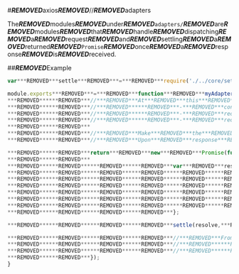 #***REMOVED***axios***REMOVED***//***REMOVED***adapters

The***REMOVED***modules***REMOVED***under***REMOVED***`adapters/`***REMOVED***are***REMOVED***modules***REMOVED***that***REMOVED***handle***REMOVED***dispatching***REMOVED***a***REMOVED***request***REMOVED***and***REMOVED***settling***REMOVED***a***REMOVED***returned***REMOVED***`Promise`***REMOVED***once***REMOVED***a***REMOVED***response***REMOVED***is***REMOVED***received.

##***REMOVED***Example

```js
var***REMOVED***settle***REMOVED***=***REMOVED***require('./../core/settle');

module.exports***REMOVED***=***REMOVED***function***REMOVED***myAdapter(config)***REMOVED***{
***REMOVED******REMOVED***//***REMOVED***At***REMOVED***this***REMOVED***point:
***REMOVED******REMOVED***//***REMOVED******REMOVED***-***REMOVED***config***REMOVED***has***REMOVED***been***REMOVED***merged***REMOVED***with***REMOVED***defaults
***REMOVED******REMOVED***//***REMOVED******REMOVED***-***REMOVED***request***REMOVED***transformers***REMOVED***have***REMOVED***already***REMOVED***run
***REMOVED******REMOVED***//***REMOVED******REMOVED***-***REMOVED***request***REMOVED***interceptors***REMOVED***have***REMOVED***already***REMOVED***run
***REMOVED******REMOVED***
***REMOVED******REMOVED***//***REMOVED***Make***REMOVED***the***REMOVED***request***REMOVED***using***REMOVED***config***REMOVED***provided
***REMOVED******REMOVED***//***REMOVED***Upon***REMOVED***response***REMOVED***settle***REMOVED***the***REMOVED***Promise

***REMOVED******REMOVED***return***REMOVED***new***REMOVED***Promise(function(resolve,***REMOVED***reject)***REMOVED***{
***REMOVED******REMOVED***
***REMOVED******REMOVED******REMOVED******REMOVED***var***REMOVED***response***REMOVED***=***REMOVED***{
***REMOVED******REMOVED******REMOVED******REMOVED******REMOVED******REMOVED***data:***REMOVED***responseData,
***REMOVED******REMOVED******REMOVED******REMOVED******REMOVED******REMOVED***status:***REMOVED***request.status,
***REMOVED******REMOVED******REMOVED******REMOVED******REMOVED******REMOVED***statusText:***REMOVED***request.statusText,
***REMOVED******REMOVED******REMOVED******REMOVED******REMOVED******REMOVED***headers:***REMOVED***responseHeaders,
***REMOVED******REMOVED******REMOVED******REMOVED******REMOVED******REMOVED***config:***REMOVED***config,
***REMOVED******REMOVED******REMOVED******REMOVED******REMOVED******REMOVED***request:***REMOVED***request
***REMOVED******REMOVED******REMOVED******REMOVED***};

***REMOVED******REMOVED******REMOVED******REMOVED***settle(resolve,***REMOVED***reject,***REMOVED***response);

***REMOVED******REMOVED******REMOVED******REMOVED***//***REMOVED***From***REMOVED***here:
***REMOVED******REMOVED******REMOVED******REMOVED***//***REMOVED******REMOVED***-***REMOVED***response***REMOVED***transformers***REMOVED***will***REMOVED***run
***REMOVED******REMOVED******REMOVED******REMOVED***//***REMOVED******REMOVED***-***REMOVED***response***REMOVED***interceptors***REMOVED***will***REMOVED***run
***REMOVED******REMOVED***});
}
```
